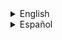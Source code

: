 <details><summary>English</summary>
<p>

### movetype

| valor | codigo | descripción |
|-------|--------|-------------|
| -1 | MOVETYPE_NONE_EXPLICIT | Jamas será movido |
| 0 | MOVETYPE_NONE | Tendrá gravedad |
| 3 | MOVETYPE_WALK | Tendrá gravedad y se moverá por el mundo (Jugadores solamente) |
| 4 | MOVETYPE_STEP | Tendrá gravedad y se moverá por el mundo (NPCS) |
| 5 | MOVETYPE_FLY | No tendrá gravedad pero aun colisióna con otros objetos |
| 6 | MOVETYPE_TOSS | Tendrá gravedad, Tendra colisión |
| 7 | MOVETYPE_PUSH | No tendrá colisión con el mundo, empujará y aplastará (trenes, puertas) |
| 8 | MOVETYPE_NOCLIP | No tendrá gravedad, No colisióna, pero aun tiene velocity/avelocity |
| 9 | MOVETYPE_FLYMISSILE | No tendrá gravedad pero aun colisióna con otros objetos |
| 10 | MOVETYPE_BOUNCE | Tendrá gravedad, Tendra colisión, reflejará velocidad cuando colisióne |
| 11 | MOVETYPE_BOUNCEMISSILE | Rebota con gravedad |
| 12 | MOVETYPE_FOLLOW | Movimiento pre definido (trenes) |
| 13 | MOVETYPE_PUSHSTEP | Colisión fisica del mundo o un modelo BSP |

</p>
</details>

<details><summary>Español</summary>
<p>

### movetype

| valor | codigo | descripción |
|-------|--------|-------------|
| -1 | MOVETYPE_NONE_EXPLICIT | Jamas será movido |
| 0 | MOVETYPE_NONE | Tendrá gravedad |
| 3 | MOVETYPE_WALK | Tendrá gravedad y se moverá por el mundo (Jugadores solamente) |
| 4 | MOVETYPE_STEP | Tendrá gravedad y se moverá por el mundo (NPCS) |
| 5 | MOVETYPE_FLY | No tendrá gravedad pero aun colisióna con otros objetos |
| 6 | MOVETYPE_TOSS | Tendrá gravedad, Tendra colisión |
| 7 | MOVETYPE_PUSH | No tendrá colisión con el mundo, empujará y aplastará (trenes, puertas) |
| 8 | MOVETYPE_NOCLIP | No tendrá gravedad, No colisióna, pero aun tiene velocity/avelocity |
| 9 | MOVETYPE_FLYMISSILE | No tendrá gravedad pero aun colisióna con otros objetos |
| 10 | MOVETYPE_BOUNCE | Tendrá gravedad, Tendra colisión, reflejará velocidad cuando colisióne |
| 11 | MOVETYPE_BOUNCEMISSILE | Rebota con gravedad |
| 12 | MOVETYPE_FOLLOW | Movimiento pre definido (trenes) |
| 13 | MOVETYPE_PUSHSTEP | Colisión fisica del mundo o un modelo BSP |

</p>
</details>